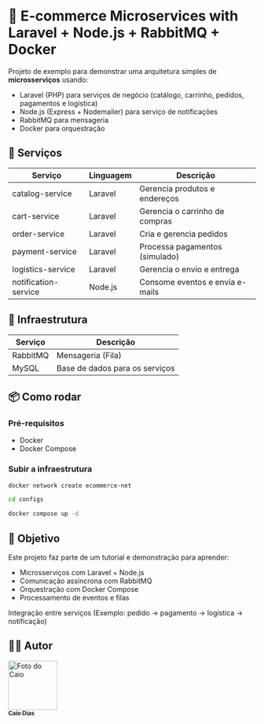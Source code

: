 # 🛒 E-commerce Microservices with Laravel + Node.js + RabbitMQ + Docker

Projeto de exemplo para demonstrar uma arquitetura simples de **microsserviços** usando:

- Laravel (PHP) para serviços de negócio (catálogo, carrinho, pedidos, pagamentos e logística)
- Node.js (Express + Nodemailer) para serviço de notificações
- RabbitMQ para mensageria
- Docker para orquestração

## 🚀 Serviços

| Serviço           | Linguagem  | Descrição |
|-------------------|------------|-----------|
| catalog-service   | Laravel    | Gerencia produtos e endereços |
| cart-service      | Laravel    | Gerencia o carrinho de compras |
| order-service     | Laravel    | Cria e gerencia pedidos |
| payment-service   | Laravel    | Processa pagamentos (simulado) |
| logistics-service | Laravel    | Gerencia o envio e entrega |
| notification-service | Node.js | Consome eventos e envia e-mails |

## 🧹 Infraestrutura

| Serviço | Descrição |
|---------|-----------|
| RabbitMQ | Mensageria (Fila) |
| MySQL    | Base de dados para os serviços |

## 📦 Como rodar

### Pré-requisitos

- Docker
- Docker Compose

### Subir a infraestrutura

```bash
docker network create ecommerce-net

cd configs

docker compose up -d

```
## 📑 Objetivo
Este projeto faz parte de um tutorial e demonstração para aprender:

- Microsserviços com Laravel + Node.js
- Comunicação assíncrona com RabbitMQ
- Orquestração com Docker Compose
- Processamento de eventos e filas

Integração entre serviços (Exemplo: pedido -> pagamento -> logística -> notificação)

## 👨‍💻 Autor
 <a href="https://github.com/CaioCLDias">
    <img src="https://avatars.githubusercontent.com/u/23087077?v=4" width="100px;" alt="Foto do Caio"/><br>
        <sub>
          <b>Caio Dias</b>
        </sub>
 </a>
